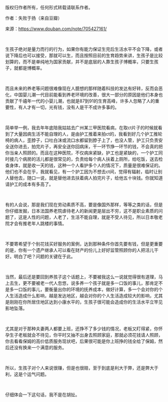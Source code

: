 <p>版权归作者所有，任何形式转载请联系作者。</p><p>作者：失败于扬（来自豆瓣）</p><p>来源：<a href="https://link.zhihu.com/?target=https%3A//www.douban.com/note/705427161/" class=" external" target="_blank" rel="nofollow noreferrer"><span class="invisible">https://www.</span><span class="visible">douban.com/note/7054271</span><span class="invisible">61/</span><span class="ellipsis"></span></a></p><p class="ztext-empty-paragraph"><br/></p><p>生孩子绝对是量力而行的行为，如果你有能力保证生完后生活水平不会下降，或者说下降后也可以接受，那就可以生，而且按照目前的生育趋势来讲，生孩子是比较划算的，而不是单纯地为国家贡献，并不是底层的人靠生孩子博概率，只要生孩子，就都是博概率。</p><p class="ztext-empty-paragraph"><br/></p><p>而且未来的养老等问题很难像现在人臆想的那样随着科技的发达有好转，反而会恶化，中国婴儿潮一代目前能看到养老环境的改善，很大一部分的原因是他们本身也贡献了千禧年一代的小婴儿潮，也就是87到91的生育高峰，许多人忽略了人的重要性，有人才有一切，光有钱，没有人是干不成许多事的。</p><p class="ztext-empty-paragraph"><br/></p><p>简单举一例，我去年年底陪我姑姑去广州某三甲医院看病，在取ct片子的时候就看到了大量因病生活不能自理的人，是由护工推着来拍ct的，我看到好几个护工推轮椅的病人，歪脖子，口吐白沫或流口水都留到脖子上了，也没人管，护工只负责安全送你进去，拍完片子，再安全送你回病床，干一环节挣一环节的钱，不会真的把你当亲人照顾的。而且在这种医院，不仅病床紧缺，护工也是紧缺的，一个护工同时接几个病房的活儿都是很常见的，负责给每个病人扶着上厕所，给吃饭，送去检查身体，就是收一天的钱，这种一个人看护多个人的情况下，质量是很难保证的。他们也不会在乎，我就看见，有一个护工因为不想去ct间，觉得有辐射，临时让别人替他去，随口一说，就是替他进去扶着病人拍完片子，给他五十块钱。你就知道请护工的成本有多高了。</p><p class="ztext-empty-paragraph"><br/></p><p>有的人会说，那是我们现在劳动素质不高，要是像国外那样，等等之类的话，但是你仔细发掘，日本法国养老院虐待老人的新闻更是层出不穷，这不是职业素质的问题了，这是人性的问题，人老了，生活不能自理，就是不受人待见，所以日本敬老院才会有推老年人跳楼的事情。</p><p class="ztext-empty-paragraph"><br/></p><p>不要寄希望于个别花钱买好服务的案例，达到那种条件你首先要有钱，但是更重要的是，你有一个遗产继承人可以看在财产的份儿上好好监管照顾你的人把活儿干好。明白了吧？问题的关键在于此。</p><p class="ztext-empty-paragraph"><br/></p><p>当然，最后还是要回到养孩子这个话题上，不要被我这么一说就觉得很有道理，马上去生，更不要被老一代人忽悠，说多养一个孩子就是多一口饭的事儿，那肯定不是多一口饭的事儿，要衡量出你的环境的抚养成本，做好计算，多一个会对你的个人生活造成什么影响，越是发达地区，越会对你的个人生活造成较大的影响，尤其是刚刚在你所居住地区达到小康水平的，生孩子很可能会造成你的生活水平立竿见影地坠落。</p><p class="ztext-empty-paragraph"><br/></p><p>尤其是对于那种夫妻两人都要上班，还挣不了多少钱的情况，老板又盯得紧，你怀孕生子老板就会不待见，你平时又抽不出身去照顾家庭，那就必须花钱请人照顾，你去看看保姆的高价低质服务现状吧，后果很可能是你上班挣的钱全给了保姆，然后还没有换来一个满意的服务。</p><p class="ztext-empty-paragraph"><br/></p><p>所以，生孩子对个人来说很赚，但是也很赔，至于到底是利大于弊，还是弊大于利，这是个运气问题。</p><p class="ztext-empty-paragraph"><br/></p><p>仔细体会一下这句话，我不是在胡扯。</p>